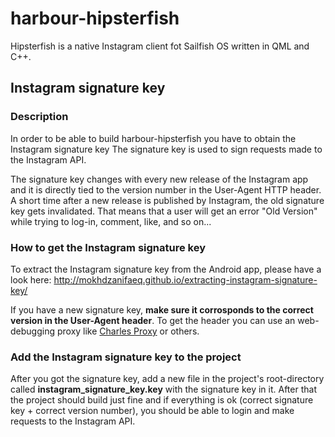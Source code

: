 # harbour-hipsterfish
Hipsterfish is a native Instagram client fot Sailfish OS written in QML and C++.

## Instagram signature key
### Description
In order to be able to build harbour-hipsterfish you have to obtain the Instagram signature key
The signature key is used to sign requests made to the Instagram API.

The signature key changes with every new release of the Instagram app and it is directly tied to the version number in the User-Agent HTTP header.
A short time after a new release is published by Instagram, the old signature key gets invalidated. That means that a user will get an error "Old Version" while trying to log-in, comment, like, and so on...

### How to get the Instagram signature key
To extract the Instagram signature key from the Android app, please have a look here: http://mokhdzanifaeq.github.io/extracting-instagram-signature-key/

If you have a new signature key, **make sure it corrosponds to the correct version in the User-Agent header**.
To get the header you can use an web-debugging proxy like [Charles Proxy](https://www.charlesproxy.com/) or others.

### Add the Instagram signature key to the project
After you got the signature key, add a new file in the project's root-directory called **instagram_signature_key.key** with the signature key in it.
After that the project should build just fine and if everything is ok (correct signature key + correct version number), you should be able to login and make requests to the Instagram API.
